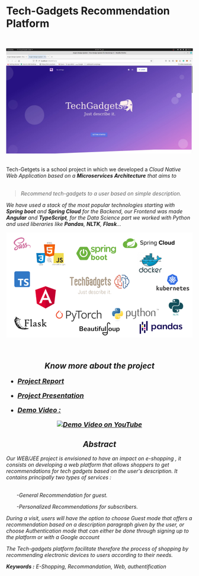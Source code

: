 # Tech-Gadgets Recommendation Platform
<!-- PROJECT LOGO -->
<br />
<p align="center">
  <a href="">
    <img src="Tech-Gadgets document\Latex report\pics\Landing Page.png" alt="Logo">
  </a>
</p>
<br>
Tech-Getgets is a school project in which we developed a <i>Cloud Native Web Application<i> based on a <b>Microservices Architecture</b> that aims to 
<br>
<br>

> Recommend tech-gadgets to a user based on simple description.

We have used a stack of the most popular technologies starting with <b>Spring boot</b> and <b>Spring Cloud</b> for the Backend, our Frontend was made <b>Angular</b> and <b>TypeScript</b>, for the Data Science part we worked with Python and used liberaries like <b>Pandas</b>, <b>NLTK</b>, <b>Flask</b>...
<br>

<p align="center">
  <a href="">
    <img src="Tech-Gadgets document\Latex report\pics\Tech-Gadgets Stack.png" alt="Logo">
  </a>
</p>
<br>


<h2 style="text-align:center">Know more about the project</h2>
<span style="font-size:large; font-weight:bold">

- <a href="https://github.com/MackleX/TGR-1/blob/data-science/Tech-Gadgets%20document/Rapport_Projet_WEB_JEE%20.pdf" >Project Report</a>

- <a href="https://github.com/MackleX/TGR-1/blob/data-science/Tech-Gadgets%20document/Tech-Gadgets%20Presentation.pdf" >Project Presentation</a>

- <a href="https://www.youtube.com/watch?v=IicWeYMeNuk" >Demo Video :</a>
<div align="center">
  <a href="https://www.youtube.com/watch?v=IicWeYMeNuk"><img src="https://img.youtube.com/vi/IicWeYMeNuk/0.jpg" alt="Demo Video on YouTube" ></a>
</div>

</span>
<h2 style="text-align:center">Abstract</h2>
Our WEB/JEE project is envisioned to have an impact on e-shopping , it consists on developing a web platform that allows shoppers to get recommendations for tech gadgets based on the user's description. It contains principally two types of services :
<br>
<br>

&emsp;&emsp;-General Recommendation for guest.

&emsp;&emsp;-Personalized Recommendations for subscribers.


During a visit, users will have the option to choose Guest mode that offers a recommendation based on a description paragraph given by the user, or choose Authentication mode that can either be done through signing up to the platform or with a Google account 

The Tech-gadgets platform facilitate therefore the process of shopping by recommending electronic devices to users according to their needs.

<b>Keywords :</b> *E-Shopping, Recommandation, Web, authentification*



